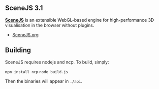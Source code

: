 ## SceneJS 3.1

**[SceneJS](http://scenejs.org)** is an extensible WebGL-based engine for high-performance 3D visualisation
in the browser without plugins.

 * [SceneJS.org](http://scenejs.org)

## Building
SceneJS requires nodejs and ncp. To build, simply:

```npm install ncp```
```node build.js```

Then the binaries will appear in ```./api```.



